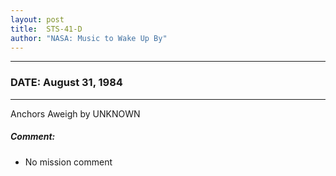 ```yaml
---
layout: post
title:  STS-41-D
author: "NASA: Music to Wake Up By"
---
```


----
### DATE: August 31, 1984
----
Anchors Aweigh by UNKNOWN

##### Comment:
* No mission comment
